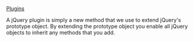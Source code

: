 ﻿[Plugins](http://learn.jquery.com/plugins/)

A jQuery plugin is simply a new method that we use to extend jQuery's prototype object. 
By extending the prototype object you enable all jQuery objects to inherit any methods that you add.